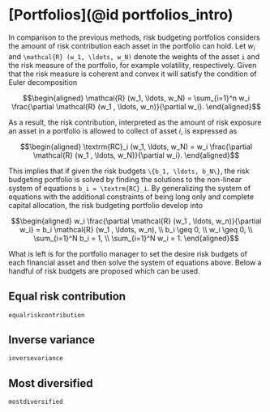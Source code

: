 # [Portfolios](@id portfolios_intro)
In comparison to the previous methods, risk budgeting portfolios considers the amount of risk contribution each asset in the portfolio can hold.  Let $w_i$ and ``\mathcal{R} (w_1, \ldots, w_N)`` denote the weights of the asset ``i`` and the risk measure of the portfolio, for example volatility, respectively. Given that the risk measure is coherent and convex it will satisfy the condition of Euler decomposition

```math
\begin{aligned}
\mathcal{R} (w_1, \ldots, w_N) = \sum_{i=1}^n w_i \frac{\partial \mathcal{R} (w_1 , \ldots, w_n)}{\partial w_i}.
\end{aligned}
```

As a result, the risk contribution, interpreted as the amount of risk exposure an asset in a portfolio is allowed to collect of asset $i$, is expressed as
```math
\begin{aligned}
\textrm{RC}_i (w_1, \ldots, w_N) = w_i \frac{\partial \mathcal{R} (w_1 , \ldots, w_N)}{\partial w_i}.
\end{aligned}
```
This implies that if given the risk budgets ``\{b_1, \ldots, b_N\}``, the risk budgeting portfolio is solved by finding the solutions to the non-linear system of equations ``b_i = \textrm{RC}_i``. By generalizing the system of equations with the additional constraints of being long only and complete capital allocation, the risk budgeting portfolio develop into
```math
\begin{aligned}
    w_i \frac{\partial \mathcal{R} (w_1 , \ldots, w_n)}{\partial w_i} = b_i \mathcal{R} (w_1 , \ldots, w_n), \\
    b_i \geq 0, \\
    w_i \geq 0, \\
    \sum_{i=1}^N b_i = 1, \\
    \sum_{i=1}^N w_i = 1.
 \end{aligned}
```
What is left is for the portfolio manager to set the desire risk budgets of each financial asset and then solve the system of equations above. Below a handful of risk budgets are proposed which can be used.

## Equal risk contribution
```@docs
equalriskcontribution
```

## Inverse variance
```@docs
inversevariance
```


## Most diversified

```@docs
mostdiversified
```
